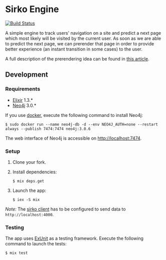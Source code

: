 # Sirko Engine

[![Build Status](https://travis-ci.org/dnesteryuk/sirko-engine.svg?branch=master)](https://travis-ci.org/dnesteryuk/sirko-engine)

A simple engine to track users' navigation on a site and predict a next page which most likely will be visited by the current user. As soon as we are able to predict the next page, we can prerender that page in order to provide better experience (an instant transition in some cases) to the user.

A full description of the prerendering idea can be found in [this article](http://nesteryuk.info/2016/09/27/prerendering-pages-in-browsers.html).

## Development

### Requirements

 - [Elixir](http://elixir-lang.org/install.html) 1.3.*
 - [Neo4j](https://neo4j.com/download/) 3.0.*

If you use [docker](https://www.docker.com/), execute the following command to install Neo4j:

```
$ sudo docker run --name neo4j-db -d --env NEO4J_AUTH=none --restart always --publish 7474:7474 neo4j:3.0.6
```

The web interface of Neo4j is accessible on [http://localhost:7474](http://localhost:7474).

### Setup

1. Clone your fork.
2. Install dependencies:

    ```
    $ mix deps.get
    ```

3. Launch the app:

    ```
    $ iex -S mix
    ```

  _Note:_ The [sirko client](https://github.com/dnesteryuk/sirko-client) has to be configured to send data to `http://localhost:4000`.

### Testing

The app uses [ExUnit](http://elixir-lang.org/docs/stable/ex_unit/ExUnit.html) as a testing framework.
Execute the following command to launch the tests:

```
$ mix test
```

